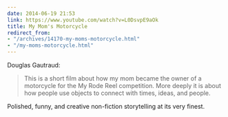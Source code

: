 ```yaml
---
date: 2014-06-19 21:53
link: https://www.youtube.com/watch?v=L0DsvpE9aOk
title: My Mom's Motorcycle
redirect_from:
- "/archives/14170-my-moms-motorcycle.html"
- "/my-moms-motorcycle.html"
---
```



Douglas Gautraud: 

> This is a short film about how my mom became the owner of a motorcycle for the My Rode Reel competition. More deeply it is about how people use objects to connect with times, ideas, and people. 

Polished, funny, and creative non-fiction storytelling at its very finest. 
